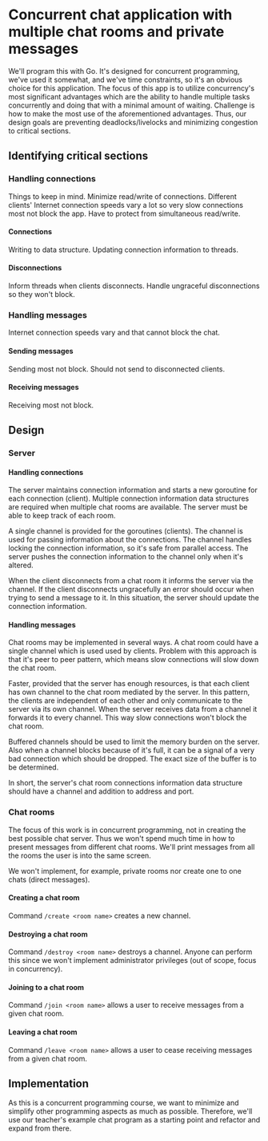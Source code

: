 # Concurrent chat application with multiple chat rooms and private messages

We'll program this with Go. It's designed for concurrent programming, we've used it somewhat, and we've time constraints, so it's an obvious choice for this application.
The focus of this app is to utilize concurrency's most significant advantages which are the ability to handle multiple tasks concurrently and doing that with a minimal amount of waiting.
Challenge is how to make the most use of the aforementioned advantages. Thus, our design goals are preventing deadlocks/livelocks and minimizing congestion to critical sections.

## Identifying critical sections

### Handling connections

Things to keep in mind. Minimize read/write of connections. 
Different clients' Internet connection speeds vary a lot so very slow connections most not block the app.
Have to protect from simultaneous read/write.

#### Connections

Writing to data structure. Updating connection information to threads.

#### Disconnections

Inform threads when clients disconnects. Handle ungraceful disconnections so they won't block.

### Handling messages

Internet connection speeds vary and that cannot block the chat.

#### Sending messages

Sending most not block. Should not send to disconnected clients.

#### Receiving messages

Receiving most not block.

## Design

### Server

#### Handling connections

The server maintains connection information and starts a new goroutine for each connection (client). Multiple connection information data structures are required when multiple chat rooms are available. The server must be able to keep track of each room.

A single channel is provided for the goroutines (clients). The channel is used for passing information about the connections. The channel handles locking the connection information, so it's safe from parallel access. The server pushes the connection information to the channel only when it's altered.

When the client disconnects from a chat room it informs the server via the channel. If the client disconnects ungracefully an error should occur when trying to send a message to it. In this situation, the server should update the connection information.

#### Handling messages

Chat rooms may be implemented in several ways. A chat room could have a single channel which is used used by clients. Problem with this approach is that it's peer to peer pattern, which means slow connections will slow down the chat room.

Faster, provided that the server has enough resources, is that each client has own channel to the chat room mediated by the server. In this pattern, the clients are independent of each other and only communicate to the server via its own channel. When the server receives data from a channel it forwards it to every channel. This way slow connections won't block the chat room.

Buffered channels should be used to limit the memory burden on the server. Also when a channel blocks because of it's full, it can be a signal of a very bad connection which should be dropped. The exact size of the buffer is to be determined.

In short, the server's chat room connections information data structure should have a channel and addition to address and port.

### Chat rooms

The focus of this work is in concurrent programming, not in creating the best possible chat server. Thus we won't spend much time in how to present messages from different chat rooms. We'll print messages from all the rooms the user is into the same screen.

We won't implement, for example, private rooms nor create one to one chats (direct messages).

#### Creating a chat room

Command ```/create <room name>``` creates a new channel. 

#### Destroying a chat room

Command ```/destroy <room name>``` destroys a channel. Anyone can perform this since we won't implement administrator privileges (out of scope, focus in concurrency).

#### Joining to a chat room

Command ```/join <room name>``` allows a user to receive messages from a given chat room.

#### Leaving a chat room

Command ```/leave <room name>``` allows a user to cease receiving messages from a given chat room.

## Implementation

As this is a concurrent programming course, we want to minimize and simplify other programming aspects as much as possible. Therefore, we'll use our teacher's example chat program as a starting point and refactor and expand from there.

